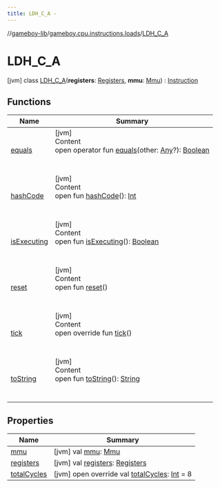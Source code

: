 ```yaml
---
title: LDH_C_A -
---
```

//[gameboy-lib](../../index.md)/[gameboy.cpu.instructions.loads](../index.md)/[LDH_C_A](index.md)



# LDH_C_A  
 [jvm] class [LDH_C_A](index.md)(**registers**: [Registers](../../gameboy.cpu/-registers/index.md), **mmu**: [Mmu](../../gameboy.memory/-mmu/index.md)) : [Instruction](../../gameboy.cpu.instructions/-instruction/index.md)   


## Functions  
  
|  Name|  Summary| 
|---|---|
| <a name="kotlin/Any/equals/#kotlin.Any?/PointingToDeclaration/"></a>[equals](../../gameboy.utils/-log/index.md#%5Bkotlin%2FAny%2Fequals%2F%23kotlin.Any%3F%2FPointingToDeclaration%2F%5D%2FFunctions%2F456262920)| <a name="kotlin/Any/equals/#kotlin.Any?/PointingToDeclaration/"></a>[jvm]  <br>Content  <br>open operator fun [equals](../../gameboy.utils/-log/index.md#%5Bkotlin%2FAny%2Fequals%2F%23kotlin.Any%3F%2FPointingToDeclaration%2F%5D%2FFunctions%2F456262920)(other: [Any](https://kotlinlang.org/api/latest/jvm/stdlib/kotlin/-any/index.html)?): [Boolean](https://kotlinlang.org/api/latest/jvm/stdlib/kotlin/-boolean/index.html)  <br><br><br>
| <a name="kotlin/Any/hashCode/#/PointingToDeclaration/"></a>[hashCode](../../gameboy.utils/-log/index.md#%5Bkotlin%2FAny%2FhashCode%2F%23%2FPointingToDeclaration%2F%5D%2FFunctions%2F456262920)| <a name="kotlin/Any/hashCode/#/PointingToDeclaration/"></a>[jvm]  <br>Content  <br>open fun [hashCode](../../gameboy.utils/-log/index.md#%5Bkotlin%2FAny%2FhashCode%2F%23%2FPointingToDeclaration%2F%5D%2FFunctions%2F456262920)(): [Int](https://kotlinlang.org/api/latest/jvm/stdlib/kotlin/-int/index.html)  <br><br><br>
| <a name="gameboy.cpu.instructions/Instruction/isExecuting/#/PointingToDeclaration/"></a>[isExecuting](../../gameboy.cpu.instructions/-instruction/is-executing.md)| <a name="gameboy.cpu.instructions/Instruction/isExecuting/#/PointingToDeclaration/"></a>[jvm]  <br>Content  <br>open fun [isExecuting](../../gameboy.cpu.instructions/-instruction/is-executing.md)(): [Boolean](https://kotlinlang.org/api/latest/jvm/stdlib/kotlin/-boolean/index.html)  <br><br><br>
| <a name="gameboy.cpu.instructions/Instruction/reset/#/PointingToDeclaration/"></a>[reset](../../gameboy.cpu.instructions/-instruction/reset.md)| <a name="gameboy.cpu.instructions/Instruction/reset/#/PointingToDeclaration/"></a>[jvm]  <br>Content  <br>open fun [reset](../../gameboy.cpu.instructions/-instruction/reset.md)()  <br><br><br>
| <a name="gameboy.cpu.instructions.loads/LDH_C_A/tick/#/PointingToDeclaration/"></a>[tick](tick.md)| <a name="gameboy.cpu.instructions.loads/LDH_C_A/tick/#/PointingToDeclaration/"></a>[jvm]  <br>Content  <br>open override fun [tick](tick.md)()  <br><br><br>
| <a name="kotlin/Any/toString/#/PointingToDeclaration/"></a>[toString](../../gameboy.utils/-log/index.md#%5Bkotlin%2FAny%2FtoString%2F%23%2FPointingToDeclaration%2F%5D%2FFunctions%2F456262920)| <a name="kotlin/Any/toString/#/PointingToDeclaration/"></a>[jvm]  <br>Content  <br>open fun [toString](../../gameboy.utils/-log/index.md#%5Bkotlin%2FAny%2FtoString%2F%23%2FPointingToDeclaration%2F%5D%2FFunctions%2F456262920)(): [String](https://kotlinlang.org/api/latest/jvm/stdlib/kotlin/-string/index.html)  <br><br><br>


## Properties  
  
|  Name|  Summary| 
|---|---|
| <a name="gameboy.cpu.instructions.loads/LDH_C_A/mmu/#/PointingToDeclaration/"></a>[mmu](mmu.md)| <a name="gameboy.cpu.instructions.loads/LDH_C_A/mmu/#/PointingToDeclaration/"></a> [jvm] val [mmu](mmu.md): [Mmu](../../gameboy.memory/-mmu/index.md)   <br>
| <a name="gameboy.cpu.instructions.loads/LDH_C_A/registers/#/PointingToDeclaration/"></a>[registers](registers.md)| <a name="gameboy.cpu.instructions.loads/LDH_C_A/registers/#/PointingToDeclaration/"></a> [jvm] val [registers](registers.md): [Registers](../../gameboy.cpu/-registers/index.md)   <br>
| <a name="gameboy.cpu.instructions.loads/LDH_C_A/totalCycles/#/PointingToDeclaration/"></a>[totalCycles](total-cycles.md)| <a name="gameboy.cpu.instructions.loads/LDH_C_A/totalCycles/#/PointingToDeclaration/"></a> [jvm] open override val [totalCycles](total-cycles.md): [Int](https://kotlinlang.org/api/latest/jvm/stdlib/kotlin/-int/index.html) = 8   <br>

